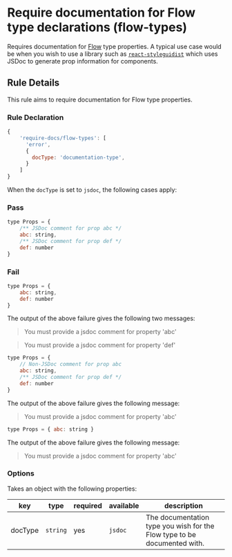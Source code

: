 # Require documentation for Flow type declarations (flow-types)

Requires documentation for [Flow](https://github.com/facebook/flow) type properties. A typical use case would be when you wish to use a library such as [`react-styleguidist`](https://github.com/styleguidist/react-styleguidist) which uses JSDoc to generate prop information for components.

## Rule Details

This rule aims to require documentation for Flow type properties.

### Rule Declaration

```js
{
    'require-docs/flow-types': [
      'error',
      {
        docType: 'documentation-type',
      }
    ]
}
```

When the `docType` is set to `jsdoc`, the following cases apply:

### Pass

```js
type Props = {
    /** JSDoc comment for prop abc */
    abc: string,
    /** JSDoc comment for prop def */
    def: number
}
```

### Fail

```js
type Props = {
    abc: string,
    def: number
}
```

The output of the above failure gives the following two messages:

> You must provide a jsdoc comment for property 'abc'

> You must provide a jsdoc comment for property 'def'

```js
type Props = {
    // Non-JSDoc comment for prop abc
    abc: string,
    /** JSDoc comment for prop def */
    def: number
}
```

The output of the above failure gives the following message:

> You must provide a jsdoc comment for property 'abc'

```js
type Props = { abc: string }
```

The output of the above failure gives the following message:

> You must provide a jsdoc comment for property 'abc'

### Options

Takes an object with the following properties:

| key     | type     | required | available | description                                                              |
| ------- | -------- | -------- | --------- | ------------------------------------------------------------------------ |
| docType | `string` | yes      | `jsdoc`   | The documentation type you wish for the Flow type to be documented with. |
